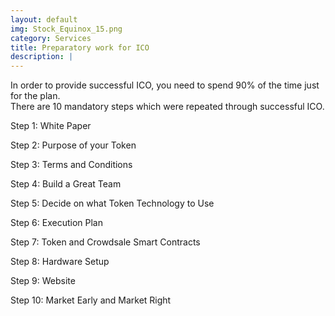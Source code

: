 ```yaml
---
layout: default
img: Stock_Equinox_15.png
category: Services
title: Preparatory work for ICO
description: |
---
```

 In order to provide successful ICO, you need to spend 90% of the time just for the plan. 
<br>
There are 10 mandatory steps which were repeated through successful ICO. 

<p>Step 1: White Paper</p>
<p>Step 2: Purpose of your Token</p>
<p>Step 3: Terms and Conditions</p>
<p>Step 4: Build a Great Team</p>
<p>Step 5: Decide on what Token Technology to Use</p>
<p>Step 6: Execution Plan</p>
<p>Step 7: Token and Crowdsale Smart Contracts</p>
<p>Step 8: Hardware Setup</p>
<p>Step 9: Website</p>
<p>Step 10: Market Early and Market Right</p>
